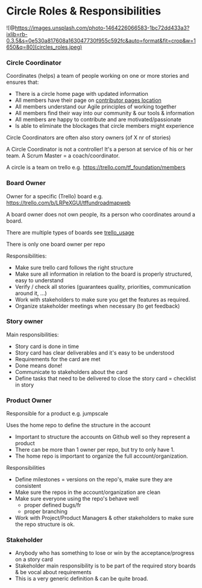 # Circle Roles & Responsibilities

![@https://images.unsplash.com/photo-1464226066583-1bc72dd433a3?ixlib=rb-0.3.5&s=0e530a817608a163047730f955c592fc&auto=format&fit=crop&w=1650&q=80](circles_roles.jpeg)


### Circle Coordinator

Coordinates (helps) a team of people working on one or more stories and ensures that:
* There is a circle home page with updated information
* All members have their page on [contributor pages location](/contributors/README.md)
* All members understand our Agile principles of working together
* All members find their way into our community & our tools & information
* All members are happy to contribute and are motivated/passionate
* Is able to eliminate the blockages that circle members might experience

Circle Coordinators are often also story owners \(of X nr of stories\)

A Circle Coordinator is not a controller! It's a person at service of his or her team. A Scrum Master = a coach/coordinator.

A circle is a team on trello e.g. https://trello.com/tf_foundation/members

### Board Owner

Owner for a specific (Trello) board e.g. https://trello.com/b/LRPeXGUl/tffundroadmapweb

A board owner does not own people, its a person who coordinates around a board.

There are multiple types of boards see [trello_usage](trello_usage.md)

There is only one board owner per repo

Responsibilities:

  * Make sure trello card follows the right structure
  * Make sure all information in relation to the board is properly structured, easy to understand
  * Verify / check all stories \(guarantees quality, priorities, communication around it, ...\)
  * Work with stakeholders to make sure you get the features as required.
  * Organize stakeholder meetings when necessary (to get feedback)
  


### Story owner

Main responsibilities:

* Story card is done in time
* Story card has clear deliverables and it's easy to  be understood 
* Requirements for the card are met
* Done means done!
* Communicate to stakeholders about the card
* Define tasks that need to be delivered to close the story card = checklist in story

### Product Owner

Responsible for a product e.g. jumpscale

Uses the home repo to define the structure in the account

* Important to structure the accounts on Github well so they represent a product
* There can be more than 1 owner per repo, but try to only have 1.
* The home repo is important to organize the full account/organization.

Responsibilities

  * Define milestones = versions on the repo's, make sure they are consistent
  * Make sure the repos in the account/organization are clean
  * Make sure everyone using the repo's behave well
    * proper defined bugs/fr
    * proper branching
  * Work with Project/Product Managers & other stakeholders to make sure the repo structure is ok.



### Stakeholder

* Anybody who has something to lose or win by the acceptance/progress on a story card
* Stakeholder main responsibility is to be part of the required story boards & be vocal about requirements
* This is a very generic definition & can be quite broad.

